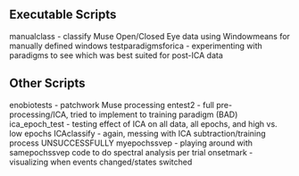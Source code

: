 ## Executable Scripts
manualclass - classify Muse Open/Closed Eye data using Windowmeans for manually defined windows
testparadigmsforica - experimenting with paradigms to see which was best suited for post-ICA data

## Other Scripts
enobiotests - patchwork Muse processing
entest2 - full pre-processing/ICA, tried to implement to training paradigm (BAD)
ica_epoch_test - testing effect of ICA on all data, all epochs, and high vs. low epochs
ICAclassify - again, messing with ICA subtraction/training process UNSUCCESSFULLY
myepochssvep - playing around with samepochssvep code to do spectral analysis per trial
onsetmark - visualizing when events changed/states switched